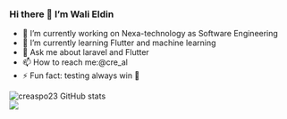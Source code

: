 ### Hi there 👋 I’m Wali Eldin 


- 🔭 I’m currently working on Nexa-technology as Software Engineering 
- 🌱 I’m currently learning Flutter  and machine learning
- 💬 Ask me about laravel and Flutter
- 📫 How to reach me:@cre_al
- ⚡ Fun fact: testing always win 💙


![creaspo23 GitHub stats](https://github-readme-stats.vercel.app/api?username=creaspo23&theme=dark&show_icons=true)<br>
<img align="center" src="https://github-readme-stats.vercel.app/api/top-langs/?username=creaspo23&theme=dark" /> 
